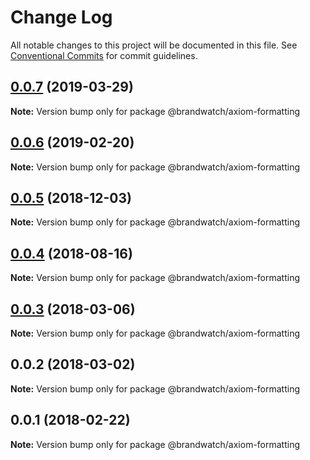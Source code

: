 # Change Log

All notable changes to this project will be documented in this file.
See [Conventional Commits](https://conventionalcommits.org) for commit guidelines.

## [0.0.7](https://github.com/BrandwatchLtd/axiom-react/compare/@brandwatch/axiom-formatting@0.0.6...@brandwatch/axiom-formatting@0.0.7) (2019-03-29)

**Note:** Version bump only for package @brandwatch/axiom-formatting





## [0.0.6](https://github.com/tomru/axiom/compare/@brandwatch/axiom-formatting@0.0.5...@brandwatch/axiom-formatting@0.0.6) (2019-02-20)

**Note:** Version bump only for package @brandwatch/axiom-formatting





## [0.0.5](https://github.com/larister/axiom/compare/@brandwatch/axiom-formatting@0.0.4...@brandwatch/axiom-formatting@0.0.5) (2018-12-03)

**Note:** Version bump only for package @brandwatch/axiom-formatting





<a name="0.0.4"></a>
## [0.0.4](https://github.com/HHogg/axiom/compare/@brandwatch/axiom-formatting@0.0.3...@brandwatch/axiom-formatting@0.0.4) (2018-08-16)




**Note:** Version bump only for package @brandwatch/axiom-formatting

<a name="0.0.3"></a>
## [0.0.3](https://github.com/HHogg/axiom/compare/@brandwatch/axiom-formatting@0.0.2...@brandwatch/axiom-formatting@0.0.3) (2018-03-06)




**Note:** Version bump only for package @brandwatch/axiom-formatting

<a name="0.0.2"></a>
## 0.0.2 (2018-03-02)




**Note:** Version bump only for package @brandwatch/axiom-formatting

<a name="0.0.1"></a>
## 0.0.1 (2018-02-22)




**Note:** Version bump only for package @brandwatch/axiom-formatting
